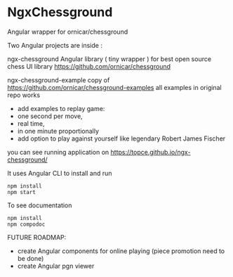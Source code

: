 # NgxChessground

Angular wrapper for ornicar/chessground

Two Angular projects are inside :

ngx-chessground Angular library ( tiny wrapper ) for best open source chess UI library <https://github.com/ornicar/chessground>

ngx-chessground-example copy of <https://github.com/ornicar/chessground-examples>
all examples in original repo works

- add examples to replay game:
- one second per move,
- real time,
- in one minute proportionally
- add option to play against yourself like legendary Robert James Fischer

you can see running application on
<https://topce.github.io/ngx-chessground/>

It uses Angular CLI
to install and run

```console
npm install
npm start
```

To see documentation

```console
npm install
npm compodoc
```

FUTURE ROADMAP:

- create Angular components for online playing (piece promotion need to be done)
- create Angular pgn viewer
